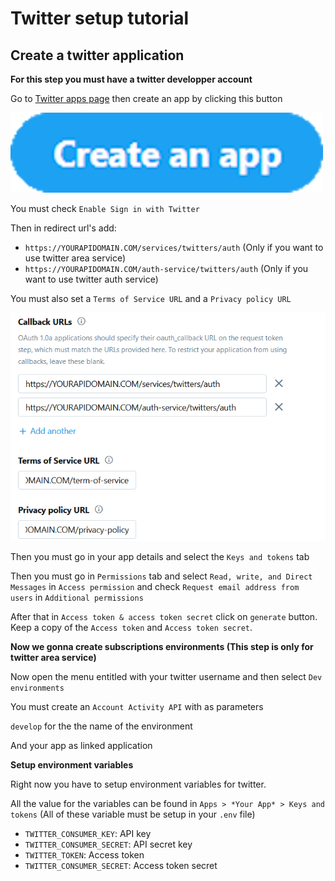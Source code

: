 # Twitter setup tutorial

## Create a twitter application

**For this step you must have a twitter developper account**

Go to [Twitter apps page](https://developer.twitter.com/en/apps) then create an app by clicking this button

![Twitter create button](../res/Twitter_add_app_button.png)

You must check `Enable Sign in with Twitter`

Then in redirect url's add:
* `https://YOURAPIDOMAIN.COM/services/twitters/auth` (Only if you want to use twitter area service)
* `https://YOURAPIDOMAIN.COM/auth-service/twitters/auth` (Only if you want to use twitter auth service)

You must also set a `Terms of Service URL` and a `Privacy policy URL`

![Twitter urls](../res/twitter-urls.png)

Then you must go in your app details and select the `Keys and tokens` tab

Then you must go in `Permissions` tab and select `Read, write, and Direct Messages` in `Access permission` and check `Request email address from users` in `Additional permissions`

After that in `Access token & access token secret` click on `generate` button.
Keep a copy of the `Access token` and `Access token secret`.

**Now we gonna create subscriptions environments (This step is only for twitter area service)**

Now open the menu entitled with your twitter username and then select `Dev environments`


You must create an `Account Activity API` with as parameters

`develop` for the the name of the environment

And your app as linked application

**Setup environment variables**

Right now you have to setup environment variables for twitter.

All the value for the variables can be found in `Apps > *Your App* > Keys and tokens` (All of these variable must be setup in your `.env` file)

* `TWITTER_CONSUMER_KEY`: API key
* `TWITTER_CONSUMER_SECRET`: API secret key
* `TWITTER_TOKEN`: Access token
* `TWITTER_CONSUMER_SECRET`: Access token secret

